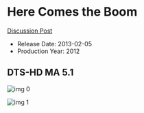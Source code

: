 # Here Comes the Boom

[Discussion Post](https://www.avsforum.com/threads/bass-eq-for-filtered-movies.2995212/post-58631762)

* Release Date: 2013-02-05
* Production Year: 2012

## DTS-HD MA 5.1

![img 0](https://i.imgur.com/cnYirSE.jpg)

![img 1](https://i.imgur.com/3aMxEhw.png)


